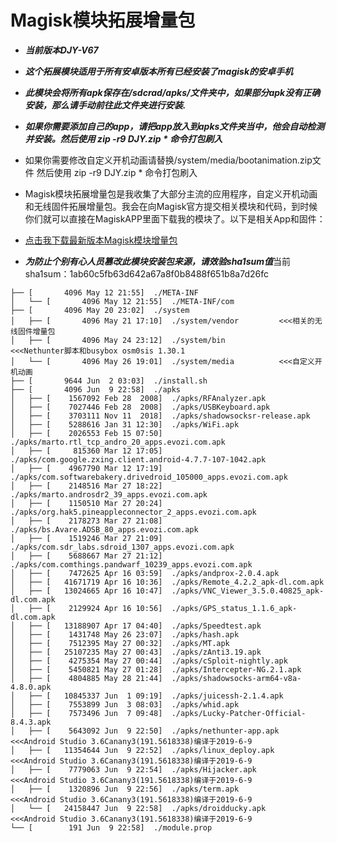 # Magisk模块拓展增量包


* ***当前版本DJY-V67***

* ***这个拓展模块适用于所有安卓版本所有已经安装了magisk的安卓手机***

* ***此模块会将所有apk保存在/sdcrad/apks/文件夹中，如果部分apk没有正确安装，那么请手动前往此文件夹进行安装.***

* ***如果你需要添加自己的app，请把app放入到apks文件夹当中，他会自动检测并安装。然后使用 zip -r9 DJY.zip * 命令打包刷入***

* 如果你需要修改自定义开机动画请替换/system/media/bootanimation.zip文件 然后使用 zip -r9 DJY.zip * 命令打包刷入

* Magisk模块拓展增量包是我收集了大部分主流的应用程序，自定义开机动画和无线固件拓展增量包。我会在向Magisk官方提交相关模块和代码，到时候你们就可以直接在MagiskAPP里面下载我的模块了。以下是相关App和固件：

* [点击我下载最新版本Magisk模块增量包](https://github.com/johanlike/DJY-Nethunter-Magisk-Modules/releases/download/DJY-Magisk-modules-V67/DJY-Magisk-modules-V67.zip)

* ***为防止个别有心人员篡改此模块安装包来源，请效验sha1sum值***当前sha1sum：1ab60c5fb63d642a67a8f0b8488f651b8a7d26fc

```
├── [       4096 May 12 21:55]  ./META-INF
│   └── [       4096 May 12 21:55]  ./META-INF/com
├── [       4096 May 20 23:02]  ./system
│   ├── [       4096 May 21 17:10]  ./system/vendor         <<<相关的无线固件增量包
│   ├── [       4096 May 24 23:12]  ./system/bin            <<<Nethunter脚本和busybox osm0sis 1.30.1
│   └── [       4096 May 26 19:01]  ./system/media          <<<自定义开机动画
├── [       9644 Jun  2 03:03]  ./install.sh
├── [       4096 Jun  9 22:58]  ./apks
│   ├── [    1567092 Feb 28  2008]  ./apks/RFAnalyzer.apk
│   ├── [    7027446 Feb 28  2008]  ./apks/USBKeyboard.apk
│   ├── [    3703111 Nov 11  2018]  ./apks/shadowsocksr-release.apk
│   ├── [    5288616 Jan 31 12:30]  ./apks/WiFi.apk
│   ├── [    2026553 Feb 15 07:50]  ./apks/marto.rtl_tcp_andro_20_apps.evozi.com.apk
│   ├── [     815360 Mar 12 17:05]  ./apks/com.google.zxing.client.android-4.7.7-107-1042.apk
│   ├── [    4967790 Mar 12 17:19]  ./apks/com.softwarebakery.drivedroid_105000_apps.evozi.com.apk
│   ├── [    2148516 Mar 27 18:22]  ./apks/marto.androsdr2_39_apps.evozi.com.apk
│   ├── [    1150510 Mar 27 20:24]  ./apks/org.hak5.pineappleconnector_2_apps.evozi.com.apk
│   ├── [    2178273 Mar 27 21:08]  ./apks/bs.Avare.ADSB_80_apps.evozi.com.apk
│   ├── [    1519246 Mar 27 21:09]  ./apks/com.sdr_labs.sdroid_1307_apps.evozi.com.apk
│   ├── [    5688667 Mar 27 21:12]  ./apks/com.comthings.pandwarf_10239_apps.evozi.com.apk
│   ├── [    7472625 Apr 16 03:59]  ./apks/andprox-2.0.4.apk
│   ├── [   41671719 Apr 16 10:36]  ./apks/Remote_4.2.2_apk-dl.com.apk
│   ├── [   13024665 Apr 16 10:47]  ./apks/VNC_Viewer_3.5.0.40825_apk-dl.com.apk
│   ├── [    2129924 Apr 16 10:56]  ./apks/GPS_status_1.1.6_apk-dl.com.apk
│   ├── [   13188907 Apr 17 04:40]  ./apks/Speedtest.apk
│   ├── [    1431748 May 26 23:07]  ./apks/hash.apk
│   ├── [    7512395 May 27 00:32]  ./apks/MT.apk
│   ├── [   25107235 May 27 00:43]  ./apks/zAnti3.19.apk
│   ├── [    4275354 May 27 00:44]  ./apks/cSploit-nightly.apk
│   ├── [    5450821 May 27 01:28]  ./apks/Intercepter-NG.2.1.apk
│   ├── [    4804885 May 28 21:44]  ./apks/shadowsocks-arm64-v8a-4.8.0.apk
│   ├── [   10845337 Jun  1 09:19]  ./apks/juicessh-2.1.4.apk
│   ├── [    7553899 Jun  3 08:03]  ./apks/whid.apk
│   ├── [    7573496 Jun  7 09:48]  ./apks/Lucky-Patcher-Official-8.4.3.apk
│   ├── [    5643092 Jun  9 22:50]  ./apks/nethunter-app.apk             <<<Android Studio 3.6Canany3(191.5618338)编译于2019-6-9
│   ├── [   11354644 Jun  9 22:52]  ./apks/linux_deploy.apk              <<<Android Studio 3.6Canany3(191.5618338)编译于2019-6-9
│   ├── [    7779063 Jun  9 22:54]  ./apks/Hijacker.apk                  <<<Android Studio 3.6Canany3(191.5618338)编译于2019-6-9
│   ├── [    1320896 Jun  9 22:56]  ./apks/term.apk                      <<<Android Studio 3.6Canany3(191.5618338)编译于2019-6-9
│   └── [   24158447 Jun  9 22:58]  ./apks/droidducky.apk                <<<Android Studio 3.6Canany3(191.5618338)编译于2019-6-9
└── [        191 Jun  9 22:58]  ./module.prop
```